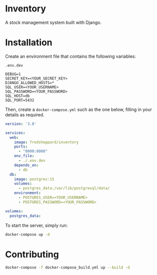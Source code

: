 # Inventory

A stock management system built with Django.

# Installation
Create an environment file that contains the following variables:

`.env.dev`
```
DEBUG=1
SECRET_KEY=<YOUR_SECRET_KEY>
DJANGO_ALLOWED_HOSTS=*
SQL_USER=<YOUR_USERNAME>
SQL_PASSWORD=<YOUR_PASSWORD>
SQL_HOST=db
SQL_PORT=5432
```

Then, create a `docker-compose.yml` such as the one below, filling in your details as required.

```yaml
version: '3.8'

services:
  web:
    image: fredsheppard/inventory
    ports:
      - "8000:8000"
    env_file:
      - ./.env.dev
    depends_on:
      - db
  db:
    image: postgres:15
    volumes:
      - postgres_data:/var/lib/postgresql/data/
    environment:
      - POSTGRES_USER=<YOUR_USERNAME>
      - POSTGRES_PASSWORD=<YOUR_PASSWORD>

volumes:
  postgres_data:
```

To start the server, simply run:
```bash
docker-compose up -d
```

# Contributing
```bash
docker-compose -f docker-compose_build.yml up --build -d 
```


